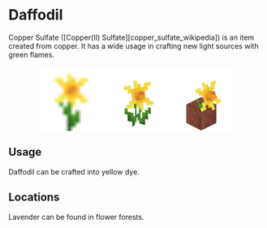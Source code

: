 # Daffodil

<!--description:Learn everything about the daffodil, a nice yellow flower.-->
<!--thumbnail:images/item/daffodil.png-->

Copper Sulfate ([Copper(II) Sulfate][copper_sulfate_wikipedia])
is an item created from copper. It has a wide usage in crafting new light sources with green flames.

<div style="display: flex; justify-content: center;">
<img alt="Daffodil Item" title="Daffodil Item" class="item" src="../../src/main/resources/assets/aurorasdeco/textures/item/daffodil.png" width="128" height="128" />
<img alt="Daffodil Flower" title="Daffodil Flower" class="item" src="../../images/render/daffodil.png" width="128" height="128" />
<img alt="Potted Daffodil" title="Potted Daffodil" class="item" src="../../images/render/potted/daffodil.png" width="128" height="128" />
</div>

## Usage

Daffodil can be crafted into yellow dye.

## Locations

Lavender can be found in flower forests.

[daffodil_wikipedia]: https://en.wikipedia.org/wiki/Narcissus_pseudonarcissus "Wikipedia page"
